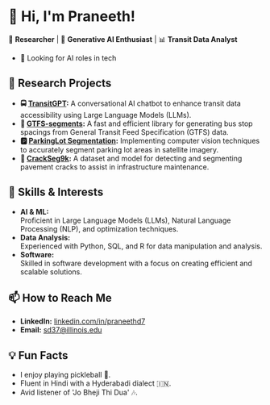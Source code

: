 # 👋 Hi, I'm Praneeth!
🚀 **Researcher** | 🧠 **Generative AI Enthusiast** | 📊 **Transit Data Analyst**
- 👀 Looking for AI roles in tech

## 🔭 Research Projects

- **🚍 [TransitGPT](https://github.com/UTEL-UIUC/TransitGPT):**  A conversational AI chatbot to enhance transit data accessibility using Large Language Models (LLMs).
- **🚏 [GTFS-segments](https://github.com/UTEL-UIUC/gtfs_segments):**  A fast and efficient library for generating bus stop spacings from General Transit Feed Specification (GTFS) data.
- **🅿 [ParkingLot Segmentation](https://github.com/UTEL-UIUC/ParkSeg12k):**  Implementing computer vision techniques to accurately segment parking lot areas in satellite imagery.
- **🏨 [CrackSeg9k](https://github.com/Dhananjay42/crackseg9k):**  A dataset and model for detecting and segmenting pavement cracks to assist in infrastructure maintenance.

## 🌱 Skills & Interests

- **AI & ML:**  
  Proficient in Large Language Models (LLMs), Natural Language Processing (NLP), and optimization techniques.
- **Data Analysis:**  
  Experienced with Python, SQL, and R for data manipulation and analysis.
- **Software:**  
  Skilled in software development with a focus on creating efficient and scalable solutions.
## 📫 How to Reach Me

- **LinkedIn:** [linkedin.com/in/praneethd7](https://www.linkedin.com/in/praneethd7/)
- **Email:** sd37@illinois.edu
  
## 💡 Fun Facts

- I enjoy playing pickleball 🏓.  
- Fluent in Hindi with a Hyderabadi dialect 🇮🇳.  
- Avid listener of 'Jo Bheji Thi Dua' 🎶.




<!--
**praneethd7/praneethd7** is a ✨ _special_ ✨ repository because its `README.md` (this file) appears on your GitHub profile.

Here are some ideas to get you started:

- 🔭 I’m currently working on ...
- 🌱 I’m currently learning ...
- 👯 I’m looking to collaborate on ...
- 🤔 I’m looking for help with ...
- 💬 Ask me about ...
- 📫 How to reach me: ...
- 😄 Pronouns: ...
- ⚡ Fun fact: ...
-->
